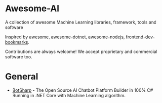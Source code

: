 # Awesome-AI
A collection of awesome Machine Learning libraries, framework, tools and software

Inspired by [awesome](https://github.com/sindresorhus/awesome), [awesome-dotnet](https://github.com/quozd/awesome-dotnet),  [awesome-nodejs](https://github.com/sindresorhus/awesome-nodejs), [frontend-dev-bookmarks](https://github.com/dypsilon/frontend-dev-bookmarks).

Contributions are always welcome! We accept proprietary and commercial software too.

# General

* [BotSharp](https://github.com/SciSharp/BotSharp) - The Open Source AI Chatbot Platform Builder in 100% C# Running in .NET Core with Machine Learning algorithm.

